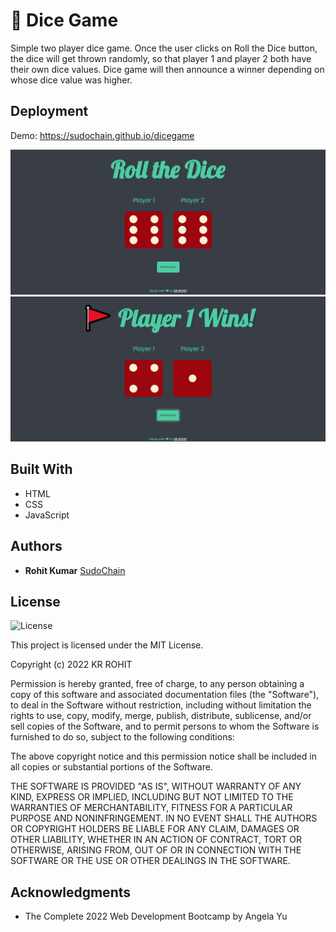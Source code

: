 # 🎲 Dice Game

Simple two player dice game. Once the user clicks on Roll the Dice button, the dice will get thrown randomly, so that player 1 and player 2 both have their own dice values. Dice game will then announce a winner depending on whose dice value was higher.


## Deployment

Demo: https://sudochain.github.io/dicegame

![dice-game](./images/one.png)
![dice-game](./images/two.png)


## Built With

  * HTML
  * CSS
  * JavaScript

## Authors

  * **Rohit Kumar**
    [SudoChain](https://github.com/sudochain)


## License

![License](https://img.shields.io/badge/license*MIT%20License-blue.svg)

This project is licensed under the MIT License.

Copyright (c) 2022 KR ROHIT

Permission is hereby granted, free of charge, to any person obtaining a copy
of this software and associated documentation files (the "Software"), to deal
in the Software without restriction, including without limitation the rights
to use, copy, modify, merge, publish, distribute, sublicense, and/or sell
copies of the Software, and to permit persons to whom the Software is
furnished to do so, subject to the following conditions:

The above copyright notice and this permission notice shall be included in all
copies or substantial portions of the Software.

THE SOFTWARE IS PROVIDED "AS IS", WITHOUT WARRANTY OF ANY KIND, EXPRESS OR
IMPLIED, INCLUDING BUT NOT LIMITED TO THE WARRANTIES OF MERCHANTABILITY,
FITNESS FOR A PARTICULAR PURPOSE AND NONINFRINGEMENT. IN NO EVENT SHALL THE
AUTHORS OR COPYRIGHT HOLDERS BE LIABLE FOR ANY CLAIM, DAMAGES OR OTHER
LIABILITY, WHETHER IN AN ACTION OF CONTRACT, TORT OR OTHERWISE, ARISING FROM,
OUT OF OR IN CONNECTION WITH THE SOFTWARE OR THE USE OR OTHER DEALINGS IN THE
SOFTWARE.

## Acknowledgments

  * The Complete 2022 Web Development Bootcamp by Angela Yu
